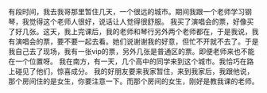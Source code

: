 有段时间，我去我哥那里暂住几天，一个很远的城市。期间我跟一个老师学习钢琴，我觉得这个老师人很好，说话让人觉得很舒服。
我买了演唱会的票，好像买了好几张。这天，我上完课后，我的老师和琴行另外两个老师都在，于是我说，我有演唱会的票，要不要一起去看。她们说谢谢我的好意，但忙不开就不去了。于是我自己去了现场，我有一张vip的票，另外几张是普通区的票。即便老师来也不能在一个位置呀。
我在南方，有一天，几个高中的同学来到这个城市。我恰巧在路上碰见了他们，惊喜成分。
我的好朋友要来我家暂住，来到我家后，我跟他说，那个房间住的是女生，你要注意一下。而那个房间的女生，刚好是教我课的老师。